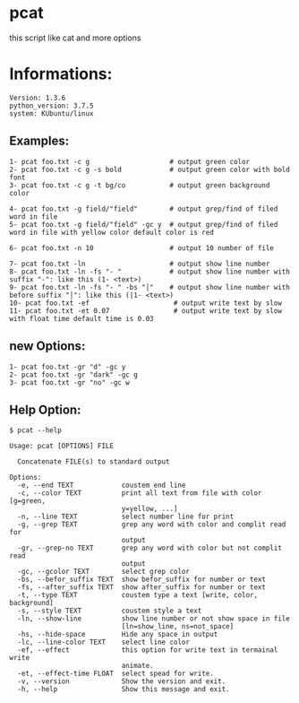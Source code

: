 # pcat
this script like cat and more options

# Informations: 
    Version: 1.3.6
    python_version: 3.7.5
    system: KUbuntu/linux
    
## Examples:
    1- pcat foo.txt -c g                    # output green color
    2- pcat foo.txt -c g -s bold            # output green color with bold font
    3- pcat foo.txt -c g -t bg/co           # output green background color

    4- pcat foo.txt -g field/"field"        # output grep/find of filed word in file
    5- pcat foo.txt -g field/"field" -gc y  # output grep/find of filed word in file with yellow color default color is red
    
    6- pcat foo.txt -n 10                   # output 10 number of file
    
    7- pcat foo.txt -ln                     # output show line number
    8- pcat foo.txt -ln -fs "- "            # output show line number with suffix "-": like this (1- <text>)
    9- pcat foo.txt -ln -fs "- " -bs "│"    # output show line number with before suffix "│": like this (|1- <text>)
    10- pcat foo.txt -ef                     # output write text by slow
    11- pcat foo.txt -et 0.07                # output write text by slow with float time default time is 0.03

## new Options: 
    1- pcat foo.txt -gr "d" -gc y
    2- pcat foo.txt -gr "dark" -gc g
    3- pcat foo.txt -gr "no" -gc w
    
## Help Option:
    
    $ pcat --help
    
    Usage: pcat [OPTIONS] FILE

      Concatenate FILE(s) to standard output

    Options:
      -e, --end TEXT            coustem end line
      -c, --color TEXT          print all text from file with color [g=green,
                                y=yellow, ...]
      -n, --line TEXT           select number line for print
      -g, --grep TEXT           grep any word with color and complit read for
                                output
      -gr, --grep-no TEXT       grep any word with color but not complit read
                                output
      -gc, --gcolor TEXT        select grep color
      -bs, --befor_suffix TEXT  show befor_suffix for number or text
      -fs, --after_suffix TEXT  show after_suffix for number or text
      -t, --type TEXT           coustem type a text [write, color, background]
      -s, --style TEXT          coustem style a text
      -ln, --show-line          show line number or not show space in file
                                [ln=show_line, ns=not_space]
      -hs, --hide-space         Hide any space in output
      -lc, --line-color TEXT    select line color
      -ef, --effect             this option for write text in termainal write
                                animate.
      -et, --effect-time FLOAT  select spead for write.
      -v, --version             Show the version and exit.
      -h, --help                Show this message and exit.
      
